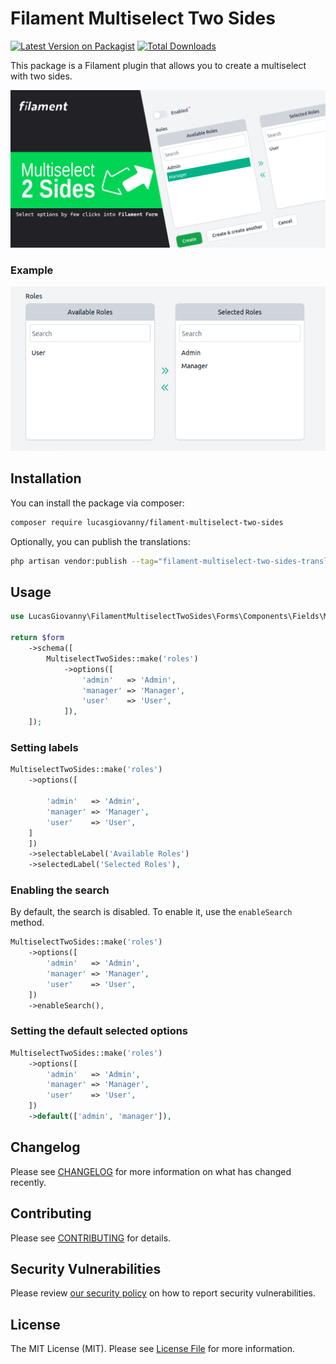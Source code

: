 # Filament Multiselect Two Sides

[![Latest Version on Packagist](https://img.shields.io/packagist/v/lucasgiovanny/filament-multiselect-two-sides.svg?style=flat-square)](https://packagist.org/packages/lucasgiovanny/filament-multiselect-two-sides)
[![Total Downloads](https://img.shields.io/packagist/dt/lucasgiovanny/filament-multiselect-two-sides.svg?style=flat-square)](https://packagist.org/packages/lucasgiovanny/filament-multiselect-two-sides)


This package is a Filament plugin that allows you to create a multiselect with 
two sides.

![Filament Multiselector Two Sides](art/multiselect.png)


### Example
![Example of plugin](art/animate.gif)

## Installation

You can install the package via composer:

```bash
composer require lucasgiovanny/filament-multiselect-two-sides
```

Optionally, you can publish the translations:

```bash
php artisan vendor:publish --tag="filament-multiselect-two-sides-translations"
```

## Usage

```php
use LucasGiovanny\FilamentMultiselectTwoSides\Forms\Components\Fields\MultiselectTwoSides;

return $form
    ->schema([
        MultiselectTwoSides::make('roles')
            ->options([
                'admin'   => 'Admin',
                'manager' => 'Manager',
                'user'    => 'User',
            ]),
    ]);

```

### Setting labels

```php
MultiselectTwoSides::make('roles')
    ->options([
        
        'admin'   => 'Admin',
        'manager' => 'Manager',
        'user'    => 'User',
    ]
    ])
    ->selectableLabel('Available Roles')
    ->selectedLabel('Selected Roles'),
```

### Enabling the search

By default, the search is disabled. To enable it, use the `enableSearch` method.

```php
MultiselectTwoSides::make('roles')
    ->options([
        'admin'   => 'Admin',
        'manager' => 'Manager',
        'user'    => 'User',
    ])
    ->enableSearch(),
```

### Setting the default selected options

```php
MultiselectTwoSides::make('roles')
    ->options([
        'admin'   => 'Admin',
        'manager' => 'Manager',
        'user'    => 'User',
    ])
    ->default(['admin', 'manager']),
```

## Changelog

Please see [CHANGELOG](CHANGELOG.md) for more information on what has changed recently.

## Contributing

Please see [CONTRIBUTING](.github/CONTRIBUTING.md) for details.

## Security Vulnerabilities

Please review [our security policy](./.github/SECURITY.md) on how to report security vulnerabilities.

## License

The MIT License (MIT). Please see [License File](LICENSE.md) for more information.
